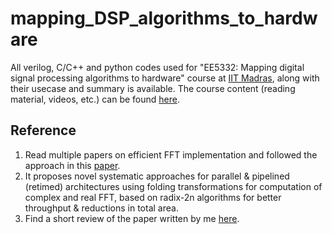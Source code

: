 # mapping_DSP_algorithms_to_hardware
All verilog, C/C++ and python codes used for "EE5332: Mapping digital signal processing algorithms to hardware" course at [IIT Madras](https://www.iitm.ac.in/), along with their usecase and summary is available. The course content (reading material, videos, etc.) can be found [here](https://www.youtube.com/playlist?list=PLco7dux9L7g1RrB8TqUVCMEeu86D7azeg).

## Reference
1. Read multiple papers on efficient FFT implementation and followed the approach in this [paper](https://ieeexplore.ieee.org/document/5776727). 
2. It proposes novel systematic approaches for parallel & pipelined (retimed) architectures using folding transformations for computation of complex and real FFT, based on radix-2n algorithms for better throughput & reductions in total area. 
3. Find a short review of the paper written by me [here](https://drive.google.com/file/d/13EEr6RtAh5V6N4mWk3bindacHIKLSNrA/view?usp=sharing).
